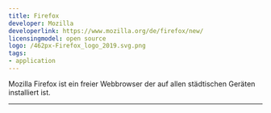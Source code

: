 ```yaml
---
title: Firefox
developer: Mozilla
developerlink: https://www.mozilla.org/de/firefox/new/
licensingmodel: open source
logo: /462px-Firefox_logo_2019.svg.png
tags:
- application
---
```

Mozilla Firefox ist ein freier Webbrowser der auf allen städtischen Geräten installiert ist.

---
